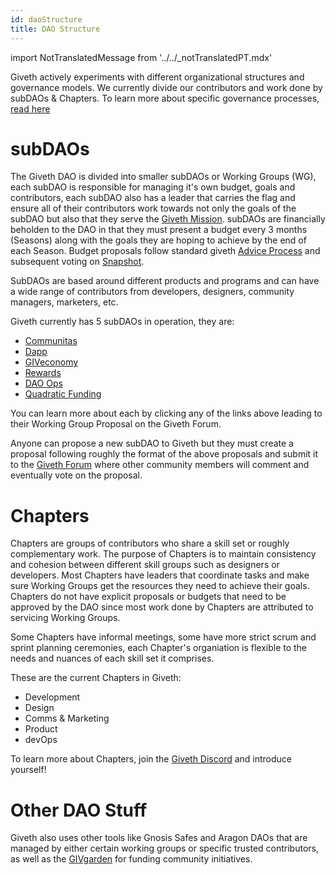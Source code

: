```yaml
---
id: daoStructure
title: DAO Structure
---
```

import NotTranslatedMessage from '../../_notTranslatedPT.mdx'

<NotTranslatedMessage />

Giveth actively experiments with different organizational structures and governance models. We currently divide our contributors and work done by subDAOs & Chapters. To learn more about specific governance processes, [read here](./governanceProcess)

# subDAOs
The Giveth DAO is divided into smaller subDAOs or Working Groups (WG), each subDAO is responsible for managing it's own budget, goals and contributors, each subDAO also has a leader that carries the flag and ensure all of their contributors work towards not only the goals of the subDAO but also that they serve the [Giveth Mission](/whatisgiveth#our-mission). subDAOs are financially beholden to the DAO in that they must present a budget every 3 months (Seasons) along with the goals they are hoping to achieve by the end of each Season. Budget proposals follow standard giveth [Advice Process](./adviceProcess) and subsequent voting on [Snapshot](./governanceProcess#snapshot-voting).

SubDAOs are based around different products and programs and can have a wide range of contributors from developers, designers, community managers, marketers, etc. 

Giveth currently has 5 subDAOs in operation, they are:

- [Communitas](https://forum.giveth.io/t/communitas-working-group-proposal/1107)
- [Dapp](https://forum.giveth.io/t/dapp-working-group-proposal/1146)
- [GIVeconomy](https://forum.giveth.io/t/giveconomy-working-group-proposal/1121)
- [Rewards](https://forum.giveth.io/t/rewards-working-group-proposal/1116)
- [DAO Ops](https://forum.giveth.io/t/dao-ops-working-group-proposal/1115)
- [Quadratic Funding](https://forum.giveth.io/t/quadratic-funding-qf-working-group-proposal/1120)

You can learn more about each by clicking any of the links above leading to their Working Group Proposal on the Giveth Forum.

Anyone can propose a new subDAO to Giveth but they must create a proposal following roughly the format of the above proposals and submit it to the [Giveth Forum](https://forum.giveth.io/c/wgp/17) where other community members will comment and eventually vote on the proposal.

# Chapters

Chapters are groups of contributors who share a skill set or roughly complementary work. The purpose of Chapters is to maintain consistency and cohesion between different skill groups such as designers or developers. Most Chapters have leaders that coordinate tasks and make sure Working Groups get the resources they need to achieve their goals. Chapters do not have explicit proposals or budgets that need to be approved by the DAO since most work done by Chapters are attributed to servicing Working Groups. 

Some Chapters have informal meetings, some have more strict scrum and sprint planning ceremonies, each Chapter's organiation is flexible to the needs and nuances of each skill set it comprises. 

These are the current Chapters in Giveth:

- Development
- Design
- Comms & Marketing
- Product 
- devOps

To learn more about Chapters, join the [Giveth Discord](https://discord.giveth.io) and introduce yourself! 

# Other DAO Stuff

Giveth also uses other tools like Gnosis Safes and Aragon DAOs that are managed by either certain working groups or specific trusted contributors, as well as the [GIVgarden](../giveconomy/givgarden) for funding community initiatives.

